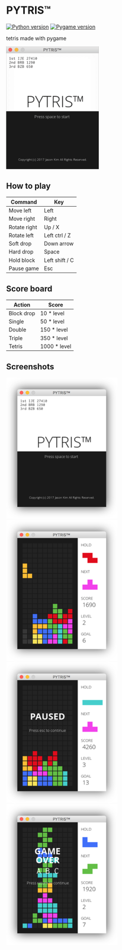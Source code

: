 # PYTRIS™

[![Python version](https://img.shields.io/badge/python-3.5.2-brightgreen.svg)](https://www.python.org)
[![Pygame version](https://img.shields.io/badge/pygame-1.9.3-yellow.svg)](http://pygame.org)


tetris made with pygame

<img src="assets/images/gameplay.gif" width="250">

## How to play
| Command      | Key           |
|--------------|---------------|
| Move left    | Left          |
| Move right   | Right         |
| Rotate right | Up / X        |
| Rotate left  | Left ctrl / Z |
| Soft drop    | Down arrow    |
| Hard drop    | Space         |
| Hold block   | Left shift / C|
| Pause game   | Esc           |

## Score board
| Action       | Score       |
|--------------|-------------|
| Block drop   | 10 * level  |
| Single       | 50 * level  |
| Double       | 150 * level |
| Triple       | 350 * level |
| Tetris       | 1000 * level|

## Screenshots
<img src="assets/images/startscreen.png" width="300">
<img src="assets/images/gameplay.png" width="300">
<img src="assets/images/paused.png" width="300">
<img src="assets/images/gameover_1.png" width="300">

